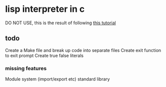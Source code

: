 # lisp interpreter in c #

DO NOT USE, this is the result of following [this tutorial](http://www.buildyourownlisp.com/)

## todo ##

Create a Make file and break up code into separate files
Create exit function to exit prompt
Create true false literals

### missing features ###

Module system (import/export etc)
standard library
